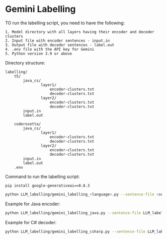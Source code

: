# Gemini Labelling

TO run the labelling script, you need to have the following:

    1. Model directory with all layers having their encoder and decoder clusters
    2. Input file with encoder sentences - input.in
    3. Output file with decoder sentences - label.out
    4. .env file with the API key for Gemini
    5. Python version 3.9 or above

Directory structure:

```
labelling/
    t5/
        java_cs/
                layer1/
                    encoder-clusters.txt
                    decoder-clusters.txt
                layer2/
                    encoder-clusters.txt
                    decoder-clusters.txt
        input.in
        label.out
    
    coderosetta/
        java_cs/
                layer1/
                    encoder-clusters.txt
                    decoder-clusters.txt
                layer2/
                    encoder-clusters.txt
                    decoder-clusters.txt
        input.in
        label.out
    .env
```

Command to run the labelling script:

```
pip install google-generativeai==0.8.3
```

```bash
python LLM_labelling/gemini_labelling_<language>.py --sentence-file <sentence_file> --model-dir <model_dir> --component <component> --start-layer <start_layer> --end-layer <end_layer>
```
Example for Java encoder:
```bash
python LLM_labelling/gemini_labelling_java.py --sentence-file LLM_labelling/t5/java_cs/input.in  --model-dir LLM_labelling/t5/java_cs --component encoder --start-layer 0 --end-layer 12
```
Example for C# decoder:
```bash
python LLM_labelling/gemini_labelling_csharp.py --sentence-file LLM_labelling/t5/java_cs/label.out  --model-dir LLM_labelling/t5/java_cs --component decoder --start-layer 0 --end-layer 12
```
